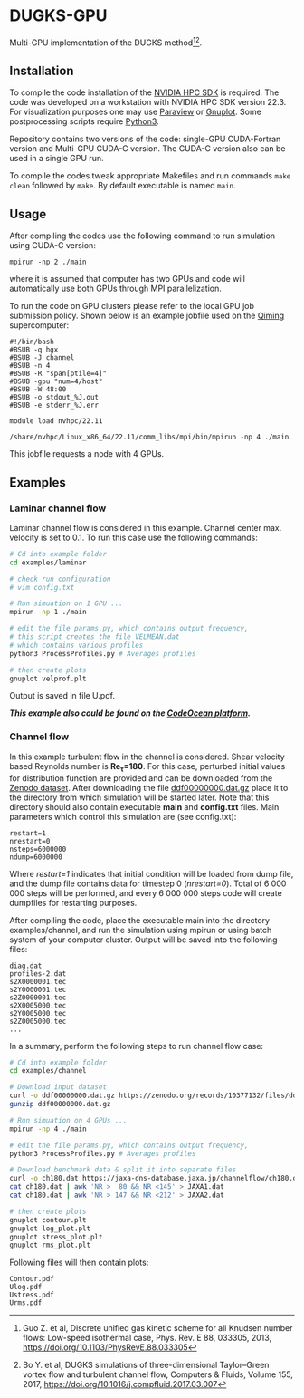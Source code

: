 # DUGKS-GPU
Multi-GPU implementation of the DUGKS method[^1][^2].

[^1]: Guo Z. et al, Discrete unified gas kinetic scheme for all Knudsen number flows: Low-speed isothermal case, Phys. Rev. E 88, 033305, 2013, https://doi.org/10.1103/PhysRevE.88.033305
[^2]: Bo Y. et al, DUGKS simulations of three-dimensional Taylor–Green vortex flow and turbulent channel flow, Computers & Fluids, Volume 155, 2017, https://doi.org/10.1016/j.compfluid.2017.03.007

## Installation

To compile the code installation of the [NVIDIA HPC SDK](https://developer.nvidia.com/hpc-sdk) is required. The code was developed on a workstation with NVIDIA HPC SDK version 22.3. For visualization purposes one may use [Paraview](https://www.paraview.org/) or [Gnuplot](http://www.gnuplot.info/). Some postprocessing scripts require [Python3](https://python.org).

Repository contains two versions of the code: single-GPU CUDA-Fortran version and Multi-GPU CUDA-C version. The CUDA-C version also can be used in a single GPU run.

To compile the codes tweak appropriate Makefiles and run commands `make clean` followed by `make`. By default executable is named `main`. 

## Usage

After compiling the codes use the following command to run simulation using CUDA-C version:

```
mpirun -np 2 ./main
```
where it is assumed that computer has two GPUs and code will automatically use both GPUs through MPI parallelization.

To run the code on GPU clusters please refer to the local GPU job submission policy. Shown below is an example jobfile used on the [Qiming](https://newshub.sustech.edu.cn/en/html/202007/26934.html) supercomputer:

```
#!/bin/bash
#BSUB -q hgx
#BSUB -J channel
#BSUB -n 4
#BSUB -R "span[ptile=4]"
#BSUB -gpu "num=4/host"
#BSUB -W 48:00
#BSUB -o stdout_%J.out
#BSUB -e stderr_%J.err

module load nvhpc/22.11

/share/nvhpc/Linux_x86_64/22.11/comm_libs/mpi/bin/mpirun -np 4 ./main
```
This jobfile requests a node with 4 GPUs.

## Examples

### Laminar channel flow

Laminar channel flow is considered in this example. Channel center max. velocity is set to 0.1. To run this case use the following commands:

```bash
# Cd into example folder
cd examples/laminar

# check run configuration
# vim config.txt

# Run simuation on 1 GPU ...
mpirun -np 1 ./main

# edit the file params.py, which contains output frequency,
# this script creates the file VELMEAN.dat
# which contains various profiles
python3 ProcessProfiles.py # Averages profiles

# then create plots
gnuplot velprof.plt
```
Output is saved in file U.pdf.

***This example also could be found on the [CodeOcean platform](https://codeocean.com/capsule/3b1e4f74-cdd3-4781-8923-8514d5923dfb/).***

### Channel flow
In this example turbulent flow in the channel is considered. Shear velocity based Reynolds number is **Re<sub>τ</sub>=180**. For this case, perturbed initial values for distribution function are provided and can be downloaded from the [Zenodo dataset](https://zenodo.org/doi/10.5281/zenodo.10377131). After downloading the file [ddf00000000.dat.gz](https://zenodo.org/records/10377132/files/ddf00000000.dat.gz?download=1) place it to the directory from which simulation will be started later. Note that this directory should also contain executable **main** and **config.txt** files. Main parameters which control this simulation are (see config.txt):

```
restart=1
nrestart=0
nsteps=6000000
ndump=6000000
```

Where *restart=1* indicates that initial condition will be loaded from dump file, and the dump file contains data for timestep 0 (*nrestart=0*). Total of 6 000 000 steps will be performed, and every 6 000 000 steps code will create dumpfiles for restarting purposes.

After compiling the code, place the executable main into the directory examples/channel, and run the simulation using mpirun or using batch system of your computer cluster. Output will be saved into the following files:

```
diag.dat
profiles-2.dat
s2X0000001.tec
s2Y0000001.tec
s2Z0000001.tec
s2X0005000.tec
s2Y0005000.tec
s2Z0005000.tec
...
```

In a summary, perform the following steps to run channel flow case:

```bash
# Cd into example folder
cd examples/channel

# Download input dataset
curl -o ddf00000000.dat.gz https://zenodo.org/records/10377132/files/ddf00000000.dat.gz?download=1
gunzip ddf00000000.dat.gz

# Run simuation on 4 GPUs ...
mpirun -np 4 ./main

# edit the file params.py, which contains output frequency,
python3 ProcessProfiles.py # Averages profiles

# Download benchmark data & split it into separate files
curl -o ch180.dat https://jaxa-dns-database.jaxa.jp/channelflow/ch180.dat
cat ch180.dat | awk 'NR >  80 && NR <145' > JAXA1.dat 
cat ch180.dat | awk 'NR > 147 && NR <212' > JAXA2.dat 

# then create plots
gnuplot contour.plt 
gnuplot log_plot.plt
gnuplot stress_plot.plt
gnuplot rms_plot.plt
```
<!--
# ... then copy gnuplot and postprocessing files
cp ../../plots/*.plt .
cp ../../plots/*.py .
-->

Following files will then contain plots:

```
Contour.pdf
Ulog.pdf
Ustress.pdf
Urms.pdf
```

<!-- ## Code details

### main.cu
-->
